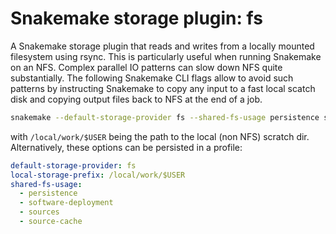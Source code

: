 # Snakemake storage plugin: fs

A Snakemake storage plugin that reads and writes from a locally mounted filesystem using rsync.
This is particularly useful when running Snakemake on an NFS.
Complex parallel IO patterns can slow down NFS quite substantially.
The following Snakemake CLI flags allow to avoid such patterns by instructing Snakemake
to copy any input to a fast local scatch disk and copying output files back to NFS at the end of a job.

```bash
snakemake --default-storage-provider fs --shared-fs-usage persistence software-deployment sources source-cache --local-storage-prefix /local/work/$USER
```

with `/local/work/$USER` being the path to the local (non NFS) scratch dir.
Alternatively, these options can be persisted in a profile:

```yaml
default-storage-provider: fs
local-storage-prefix: /local/work/$USER
shared-fs-usage:
  - persistence
  - software-deployment
  - sources
  - source-cache
```